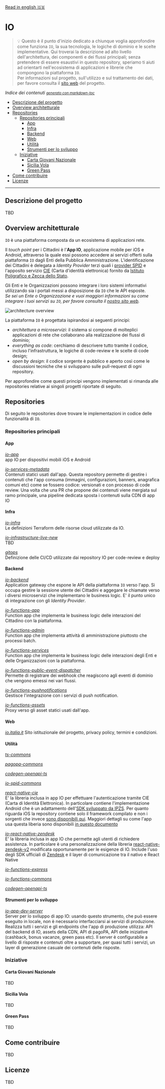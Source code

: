 [Read in english 🇬🇧](README.en.md)
# IO
> 💡 Questo è il punto d'inizio dedicato a chiunque voglia approfondire come funziona `IO`, la sua tecnologia, le logiche di dominio e le scelte implementative. Qui troverai la descrizione ad alto livello dell'architettura, dei componenti e dei flussi principali; senza pretendere di essere esaustivi in questo repository, speriamo ti aiuti ad orientarti nell'ecosistema di applicazioni e librerie che compongono la piattaforma `IO`.<br/>Per informazioni sul progetto, sull'utilizzo e sul trattamento dei dati, per favore consulta il [sito web](https://io.italia.it) del progetto.

*Indice dei contenuti* <small><i><a href='http://ecotrust-canada.github.io/markdown-toc/'>generato con markdown-toc</a></i></small>
- [Descrizione del progetto](#descrizione-del-progetto)
- [Overview architetturale](#overview-architetturale)
- [Repositories](#repositories)
  * [Repositories principali](#core-repositories)
    + [App](#app)
    + [Infra](#infra)
    + [Backend](#backend)
    + [Web](#web)
    + [Utilità](#utilities)
    + [Strumenti per lo sviluppo](#developer-tool)
  * [Iniziative](#iniziative)
    + [Carta Giovani Nazionale](#carta-giovani-nazionale)
    + [Sicilia Vola](#sicilia-vola)
    + [Green Pass](#green-pass)
- [Come contribuire](#come-contribuire)
- [Licenze](#licenze)


----

## Descrizione del progetto
TBD
## Overview architetturale
`IO` è una piattaforma composta da un ecosistema di applicazioni rete.

Il _touch point_ per i Cittadini è l'**App IO**, applicazione mobile per iOS e Android, attraverso la quale essi possono accedere ai servizi offerti sulla piattaforma `IO` dagli Enti della Pubblica Amministrazione. L'identificazione dei Cittadini è delegata a _Identity Provider_ terzi quali i [provider SPID](https://www.spid.gov.it/) e l'apposito servizio [CIE](https://www.ipzs.it/ext/carta_identita_elettronica_prodotti.html) (Carta d'identità elettronica) fornito da [Istituto Poligrafico e Zecca dello Stato](https://www.ipzs.it).

Gli Enti e le Organizzazioni possono integrare i loro sistemi informativi utilizzando sia i portali messi a disposizione da `IO` che le API esposte.<br/>_Se sei un Ente o Organizzazione e vuoi maggiori informazioni su come integrare i tuoi servizi su `IO`, per favore consulta il [nostro sito web](https://io.italia.it/)._

![architecture overview](assets/architecture-overview.png)

La piattaforma `IO` è progettata ispirandosi ai seguenti principi:
* _architettura a microservizi_: il sistema si compone di molteplici applicazioni di rete che collaborano alla realizzazione dei flussi di dominio;
* _everything as code_: cerchiamo di descrivere tutto tramite il codice, incluso l'infrastruttura, le logiche di code-review e le scelte di code design;
* _open by design_: il codice sorgente è pubblico e aperto così come le discussioni tecniche che si sviluppano sulle pull-request di ogni repository.

Per approfondire come questi principi vengono implementati si rimanda alle repositories relative ai singoli progetti riportate di seguito.


## Repositories
Di seguito le repositories dove trovare le implementazioni in codice delle funzionalità di `IO`.

### Repositories principali
#### App
*[io-app](https://github.com/pagopa/io-app)* <br/>
app IO per dispositivi mobili iOS e Android

*[io-services-metadata](https://github.com/pagopa/io-services-metadata)* <br/>
Contenuti statici usati dall'app.
Questa repository permette di gestire i contenuti che l'app consuma (immagini, configurazioni, banners, anagrafica comuni etc)
come se fossero codice: versionati e con processo di code review. Una volta che una PR che propone dei contenuti viene mergiata sul ramo principale, una pipeline dedicata
sposta i contenuti sulla CDN di app IO

#### Infra
*[io-infra](https://github.com/pagopa/io-infra)* <br/>Le definizioni Terraform delle risorse cloud utilizzate da IO.

*[io-infrastructure-live-new](https://github.com/pagopa/io-infrastructure-live-new)* <br/> TBD

*[gitops](https://github.com/pagopa/gitops)* <br/>Definizione delle CI/CD utilizzate dai repository IO per code-review e deploy
#### Backend
*[io-backend](https://github.com/pagopa/io-backend)* <br/>Application gateway che espone le API della piattaforma `IO` verso l'app. Si occupa gestire la sessione utente dei Cittadini e aggegare le chiamate verso i diversi microservizi che implementano le business logic. E' il punto unico di integrazione con gli _Identity Provider_.

*[io-functions-app](https://github.com/pagopa/io-functions-app)* <br/>Function app che implementa le business logic delle interazioni del Cittadino con la piattaforma.

*[io-functions-admin](https://github.com/pagopa/io-functions-admin)* <br/>Function app che implementa attività di amministrazione piuttosto che processi batch.

*[io-functions-services](https://github.com/pagopa/io-functions-services)* <br/>Function app che implementa le business logic delle interazioni degli Enti e delle Organizzazioni con la piattaforma.

*[io-functions-public-event-dispatcher](https://github.com/pagopa/io-functions-public-event-dispatcher)* <br/>Permette di registrare dei webhook che reagiscono agli eventi di dominio che vengono emessi nei vari flussi.

*[io-functions-pushnotifications](https://github.com/pagopa/io-functions-pushnotifications)* <br/>Gestisce l'integrazione con i servizi di push notification.

*[io-functions-assets](https://github.com/pagopa/io-functions-assets)* <br/>Proxy verso gli asset statici usati dall'app.


#### Web
*[io.italia.it](https://github.com/pagopa/io.italia.it)* Sito istituzionale del progetto, privacy policy, termini e condizioni.

#### Utilità
*[ts-commons](https://github.com/pagopa/ts-commons)*

*[pagopa-commons](https://github.com/pagopa/pagopa-commons)*

*[codegen-openapi-ts](https://github.com/pagopa/codegen-openapi-ts)*

*[io-spid-commons](https://github.com/pagopa/io-spid-commons)*

*[react-native-cie](https://github.com/pagopa/io-cie-sdk)* <br/>
E' la libreria inclusa in app IO per effettuare l'autenticazione tramite CIE (Carta di Identità Elettronica). 
In particolare contiene l'implementazione Android che è un adattamento dell'[SDK sviluppato da IPZS](https://github.com/italia/cieid-android-sdk).
Per quanto riguarda iOS la repository contiene solo il framework compilato e non i sorgenti che invece [sono disponibili qui](https://github.com/pagopa/io-cie-ios-sdk).
Maggiori dettagli su come l'app usa questa liberia sono disponibili [in questo documento](/assets/docs/io-app-cie.pdf)

*[io-react-native-zendesk](https://github.com/pagopa/io-react-native-zendesk)*<br/>
E' la libreria inclusa in app IO che permette agli utenti di richiedere assistenza. In particolare è una personalizzazione della libreria [react-native-zendesk-v2](https://github.com/Saranshmalik/react-native-zendesk)
modificata opportunamente per le esigenze di IO. Include l'uso degli SDK ufficiali di [Zendesk](https://www.zendesk.com/) e il layer di comunicazione tra il nativo e React Native

*[io-functions-express](https://github.com/pagopa/io-functions-express)*

*[io-functions-commons](https://github.com/pagopa/io-functions-commons)*

*[codegen-openapi-ts](https://github.com/pagopa/codegen-openapi-ts)*

#### Strumenti per lo sviluppo
*[io-app-dev-server](https://github.com/pagopa/io-dev-api-server)* <br/>
Server per lo sviluppo di app IO: usando questo strumento, che può essere eseguito in locale, non è necessario interfacciarsi ai servizi di produzione.
Realizza tutti i servizi e gli endpoints che l'app di produzione utilizza: API del backend di IO, assets della CDN, API di pagoPA, API delle iniziative (cashback, bonus vacanze, green pass etc).
Il server è configurabile a livello di risposte e contenuti oltre a supportare, per quasi tutti i servizi, un layer di generazione casuale dei contenuti delle risposte.


### Iniziative

#### Carta Giovani Nazionale
TBD
#### Sicilia Vola
TBD
#### Green Pass
TBD

## Come contribuire
TBD

## Licenze
TBD